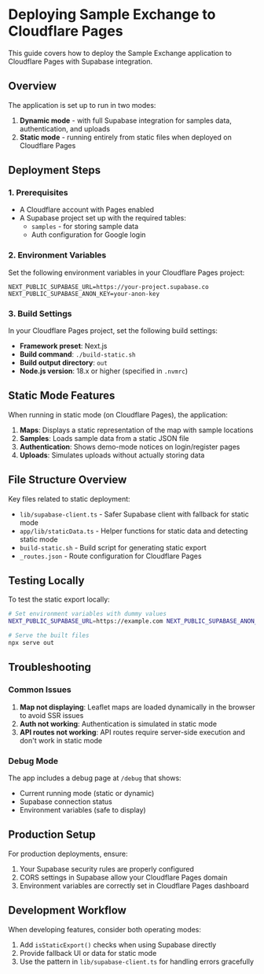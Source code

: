 # Deploying Sample Exchange to Cloudflare Pages

This guide covers how to deploy the Sample Exchange application to Cloudflare Pages with Supabase integration.

## Overview

The application is set up to run in two modes:
1. **Dynamic mode** - with full Supabase integration for samples data, authentication, and uploads
2. **Static mode** - running entirely from static files when deployed on Cloudflare Pages

## Deployment Steps

### 1. Prerequisites

- A Cloudflare account with Pages enabled
- A Supabase project set up with the required tables:
  - `samples` - for storing sample data
  - Auth configuration for Google login

### 2. Environment Variables

Set the following environment variables in your Cloudflare Pages project:

```
NEXT_PUBLIC_SUPABASE_URL=https://your-project.supabase.co
NEXT_PUBLIC_SUPABASE_ANON_KEY=your-anon-key
```

### 3. Build Settings

In your Cloudflare Pages project, set the following build settings:

- **Framework preset**: Next.js
- **Build command**: `./build-static.sh`
- **Build output directory**: `out`
- **Node.js version**: 18.x or higher (specified in `.nvmrc`)

## Static Mode Features

When running in static mode (on Cloudflare Pages), the application:

1. **Maps**: Displays a static representation of the map with sample locations
2. **Samples**: Loads sample data from a static JSON file
3. **Authentication**: Shows demo-mode notices on login/register pages
4. **Uploads**: Simulates uploads without actually storing data

## File Structure Overview

Key files related to static deployment:

- `lib/supabase-client.ts` - Safer Supabase client with fallback for static mode
- `app/lib/staticData.ts` - Helper functions for static data and detecting static mode
- `build-static.sh` - Build script for generating static export
- `_routes.json` - Route configuration for Cloudflare Pages

## Testing Locally

To test the static export locally:

```bash
# Set environment variables with dummy values
NEXT_PUBLIC_SUPABASE_URL=https://example.com NEXT_PUBLIC_SUPABASE_ANON_KEY=example-key ./build-static.sh

# Serve the built files
npx serve out
```

## Troubleshooting

### Common Issues

1. **Map not displaying**: Leaflet maps are loaded dynamically in the browser to avoid SSR issues
2. **Auth not working**: Authentication is simulated in static mode
3. **API routes not working**: API routes require server-side execution and don't work in static mode

### Debug Mode

The app includes a debug page at `/debug` that shows:
- Current running mode (static or dynamic)
- Supabase connection status
- Environment variables (safe to display)

## Production Setup

For production deployments, ensure:

1. Your Supabase security rules are properly configured
2. CORS settings in Supabase allow your Cloudflare Pages domain
3. Environment variables are correctly set in Cloudflare Pages dashboard

## Development Workflow

When developing features, consider both operating modes:

1. Add `isStaticExport()` checks when using Supabase directly
2. Provide fallback UI or data for static mode
3. Use the pattern in `lib/supabase-client.ts` for handling errors gracefully 